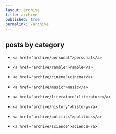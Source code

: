 ```yaml
---
layout: archive
title: archive
published: true
permalink: /archive
---
```

## posts by category
-     <a href="archive/personal">personal</a> 
-     <a href="archive/ramble">ramble</a>
-     <a href="archive/cinema">cinema</a> 
-     <a href="archive/music">music</a> 
-     <a href="archive/literature">literature</a>
-     <a href="archive/history">history</a> 
-     <a href="archive/politics">politics</a> 
-     <a href="archive/science">science</a>

